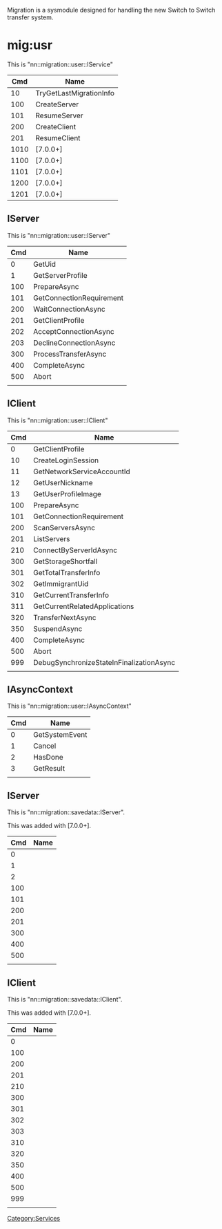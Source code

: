 Migration is a sysmodule designed for handling the new Switch to Switch
transfer system.

# mig:usr

This is "nn::migration::user::IService"

| Cmd  | Name                    |
| ---- | ----------------------- |
| 10   | TryGetLastMigrationInfo |
| 100  | CreateServer            |
| 101  | ResumeServer            |
| 200  | CreateClient            |
| 201  | ResumeClient            |
| 1010 | \[7.0.0+\]              |
| 1100 | \[7.0.0+\]              |
| 1101 | \[7.0.0+\]              |
| 1200 | \[7.0.0+\]              |
| 1201 | \[7.0.0+\]              |

## IServer

This is "nn::migration::user::IServer"

| Cmd | Name                     |
| --- | ------------------------ |
| 0   | GetUid                   |
| 1   | GetServerProfile         |
| 100 | PrepareAsync             |
| 101 | GetConnectionRequirement |
| 200 | WaitConnectionAsync      |
| 201 | GetClientProfile         |
| 202 | AcceptConnectionAsync    |
| 203 | DeclineConnectionAsync   |
| 300 | ProcessTransferAsync     |
| 400 | CompleteAsync            |
| 500 | Abort                    |
|     |                          |

## IClient

This is "nn::migration::user::IClient"

| Cmd | Name                                     |
| --- | ---------------------------------------- |
| 0   | GetClientProfile                         |
| 10  | CreateLoginSession                       |
| 11  | GetNetworkServiceAccountId               |
| 12  | GetUserNickname                          |
| 13  | GetUserProfileImage                      |
| 100 | PrepareAsync                             |
| 101 | GetConnectionRequirement                 |
| 200 | ScanServersAsync                         |
| 201 | ListServers                              |
| 210 | ConnectByServerIdAsync                   |
| 300 | GetStorageShortfall                      |
| 301 | GetTotalTransferInfo                     |
| 302 | GetImmigrantUid                          |
| 310 | GetCurrentTransferInfo                   |
| 311 | GetCurrentRelatedApplications            |
| 320 | TransferNextAsync                        |
| 350 | SuspendAsync                             |
| 400 | CompleteAsync                            |
| 500 | Abort                                    |
| 999 | DebugSynchronizeStateInFinalizationAsync |
|     |                                          |

## IAsyncContext

This is "nn::migration::user::IAsyncContext"

| Cmd | Name           |
| --- | -------------- |
| 0   | GetSystemEvent |
| 1   | Cancel         |
| 2   | HasDone        |
| 3   | GetResult      |
|     |                |

## IServer

This is "nn::migration::savedata::IServer".

This was added with \[7.0.0+\].

| Cmd | Name |
| --- | ---- |
| 0   |      |
| 1   |      |
| 2   |      |
| 100 |      |
| 101 |      |
| 200 |      |
| 201 |      |
| 300 |      |
| 400 |      |
| 500 |      |
|     |      |

## IClient

This is "nn::migration::savedata::IClient".

This was added with \[7.0.0+\].

| Cmd | Name |
| --- | ---- |
| 0   |      |
| 100 |      |
| 200 |      |
| 201 |      |
| 210 |      |
| 300 |      |
| 301 |      |
| 302 |      |
| 303 |      |
| 310 |      |
| 320 |      |
| 350 |      |
| 400 |      |
| 500 |      |
| 999 |      |
|     |      |

[Category:Services](Category:Services "wikilink")

